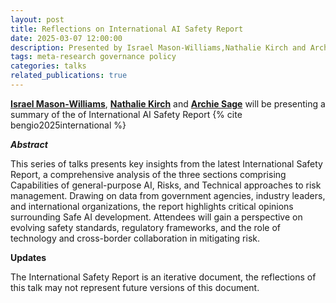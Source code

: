 ```yaml
---
layout: post
title: Reflections on International AI Safety Report
date: 2025-03-07 12:00:00
description: Presented by Israel Mason-Williams,Nathalie Kirch and Archie Sage.
tags: meta-research governance policy
categories: talks
related_publications: true
---
```


**[Israel Mason-Williams](https://www.linkedin.com/in/israelfmw/)**, **[Nathalie Kirch](https://www.linkedin.com/in/nathaliekirch/)** and **[Archie Sage](https://www.linkedin.com/in/archie-sage-3388bb260/)** will be presenting a summary of the of International AI Safety Report {% cite bengio2025international %}

**_Abstract_**

This series of talks presents key insights from the latest International Safety Report, a comprehensive analysis of the three sections comprising Capabilities of general-purpose AI, Risks, and Technical approaches to risk management. Drawing on data from government agencies, industry leaders, and international organizations, the report highlights critical opinions surrounding Safe AI development. Attendees will gain a perspective on evolving safety standards, regulatory frameworks, and the role of technology and cross-border collaboration in mitigating risk.

**Updates**

The International Safety Report is an iterative document, the reflections of this talk may not represent future versions of this document.
